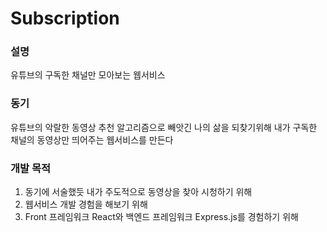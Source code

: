 # Subscription
### 설명

유튜브의 구독한 채널만 모아보는 웹서비스

### 동기

유튜브의 악랄한 동영상 추천 알고리즘으로 빼앗긴 나의 삶을 되찾기위해 내가 구독한 채널의 동영상만 띄어주는 웹서비스를 만든다

### 개발 목적

1. 동기에 서술했듯 내가 주도적으로 동영상을 찾아 시청하기 위해
2. 웹서비스 개발 경험을 해보기 위해
3. Front 프레임워크 React와 백엔드 프레임워크 Express.js를 경험하기 위해